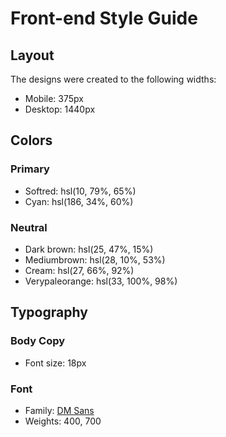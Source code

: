 # Front-end Style Guide

## Layout

The designs were created to the following widths:

- Mobile: 375px
- Desktop: 1440px

## Colors

### Primary

- Softred: hsl(10, 79%, 65%)
- Cyan: hsl(186, 34%, 60%)

### Neutral

- Dark brown: hsl(25, 47%, 15%)
- Mediumbrown: hsl(28, 10%, 53%)
- Cream: hsl(27, 66%, 92%)
- Verypaleorange: hsl(33, 100%, 98%)

## Typography

### Body Copy

- Font size: 18px

### Font

- Family: [DM Sans](https://fonts.google.com/specimen/DM+Sans)
- Weights: 400, 700
